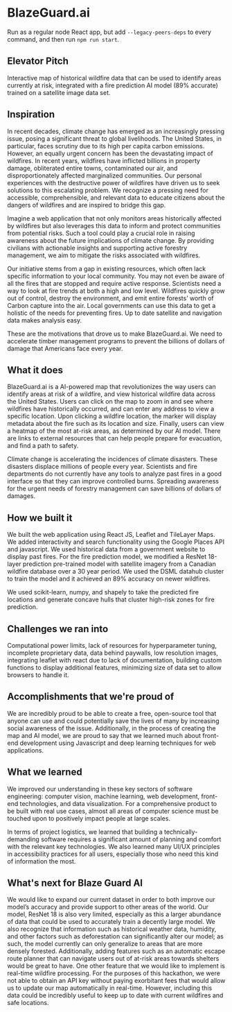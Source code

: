 # BlazeGuard.ai
Run as a regular node React app, but add `--legacy-peers-deps` to every command, and then run `npm run start`.

## Elevator Pitch

Interactive map of historical wildfire data that can be used to identify areas currently at risk, integrated with a fire prediction AI model (89% accurate) trained on a satellite image data set.


## Inspiration

In recent decades, climate change has emerged as an increasingly pressing issue, posing a significant threat to global livelihoods. The United States, in particular, faces scrutiny due to its high per capita carbon emissions. However, an equally urgent concern has been the devastating impact of wildfires. In recent years, wildfires have inflicted billions in property damage, obliterated entire towns, contaminated our air, and disproportionately affected marginalized communities. Our personal experiences with the destructive power of wildfires have driven us to seek solutions to this escalating problem. We recognize a pressing need for accessible, comprehensible, and relevant data to educate citizens about the dangers of wildfires and are inspired to bridge this gap.

Imagine a web application that not only monitors areas historically affected by wildfires but also leverages this data to inform and protect communities from potential risks. Such a tool could play a crucial role in raising awareness about the future implications of climate change. By providing civilians with actionable insights and supporting active forestry management, we aim to mitigate the risks associated with wildfires.

Our initiative stems from a gap in existing resources, which often lack specific information to your local community. You may not even be aware of all the fires that are stopped and require active response. Scientists need a way to look at fire trends at both a high and low level. Wildfires quickly grow out of control, destroy the environment, and emit entire forests’ worth of Carbon capture into the air. Local governments can use this data to get a holistic of the needs for preventing fires. Up to date satellite and navigation data makes analysis easy.

These are the motivations that drove us to make BlazeGuard.ai. We need to accelerate timber management programs to prevent the billions of dollars of damage that Americans face every year.

## What it does

BlazeGuard.ai is a AI-powered map that revolutionizes the way users can identify areas at risk of a wildfire, and view historical wildfire data across the United States. Users can click on the map to zoom in and see where wildfires have historically occurred, and can enter any address to view a specific location. Upon clicking a wildfire location, the marker will display metadata about the fire such as its location and size. Finally, users can view a heatmap of the most at-risk areas, as determined by our AI model. There are links to external resources that can help people prepare for evacuation, and find a path to safety.

Climate change is accelerating the incidences of climate disasters. These disasters displace millions of people every year. Scientists and fire departments do not currently have any tools to analyze past fires in a good interface so that they can improve controlled burns. Spreading awareness for the urgent needs of forestry management can save billions of dollars of damages.

## How we built it

We built the web application using React JS, Leaflet and TileLayer Maps. We added interactivity and search functionality using the Google Places API and javascript. We used historical data from a government website to display past fires. For the fire prediction model, we modified a ResNet 18-layer prediction pre-trained model with satellite imagery from a Canadian wildfire database over a 30 year period. We used the DSML datahub cluster to train the model and it achieved an 89% accuracy on newer wildfires. 

We used scikit-learn, numpy, and shapely to take the predicted fire locations and generate concave hulls that cluster high-risk zones for fire prediction. 

## Challenges we ran into

Computational power limits, lack of resources for hyperparameter tuning, incomplete proprietary data, data behind paywalls, low resolution images, integrating leaflet with react due to lack of documentation, building custom functions to display additional features, minimizing size of data set to allow browsers to handle it.

## Accomplishments that we're proud of

We are incredibly proud to be able to create a free, open-source tool that anyone can use and could potentially save the lives of many by increasing social awareness of the issue. Additionally, in the process of creating the map and AI model, we are proud to say that we learned much about front-end development using Javascript and deep learning techniques for web applications.

## What we learned

We improved our understanding in these key sectors of software engineering: computer vision, machine learning, web development, front-end technologies, and data visualization. For a comprehensive product to be built with real use cases, almost all areas of computer science must be touched upon to positively impact people at large scales. 

In terms of project logistics, we learned that building a technically-demanding software requires a significant amount of planning and comfort with the relevant key technologies. We also learned many UI/UX principles in accessibility practices for all users, especially those who need this kind of information the most. 

## What's next for Blaze Guard AI

We would like to expand our current dataset in order to both improve our model’s accuracy and provide support to other areas of the world. Our model, ResNet 18 is also very limited, especially as this a larger abundance of data that could be used to accurately train a decently large model. We also recognize that information such as historical weather data, humidity, and other factors such as deforestation can significantly alter our model; as such, the model currently can only generalize to areas that are more densely forested. Additionally, adding features such as an automatic escape route planner that can navigate users out of at-risk areas towards shelters would be great to have. One other feature that we would like to implement is real-time wildfire processing. For the purposes of this hackathon, we were not able to obtain an API key without paying exorbitant fees that would allow us to update our map automatically in real-time. However, including this data could be incredibly useful to keep up to date with current wildfires and safe locations.
